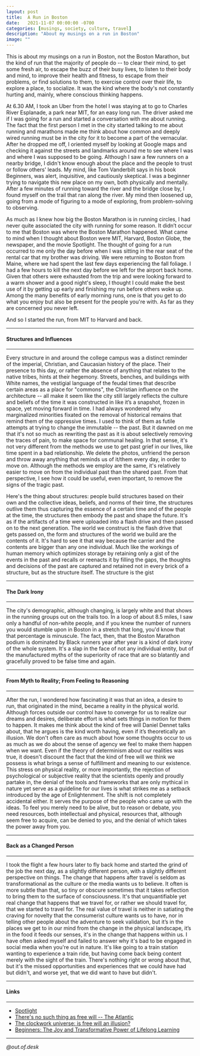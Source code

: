 ```yaml
---
layout: post
title:  A Run in Boston
date:   2021-11-07 00:00:00 -0700
categories: [musings, society, culture, travel]
description: "About my musings on a run in Boston"
image: ""
---
```


This is about my musings on a run in Boston, not the Boston Marathon, but the kind of run that the majority of people do -- to clear their mind, to get some fresh air, to escape the buzz of their busy lives, to listen to their body and mind, to improve their health and fitness, to escape from their problems, or find solutions to them, to exercise control over their life, to explore a place, to socialize. It was the kind where the body's not constantly hurting and, mainly, where conscious thinking happens.

At 6.30 AM, I took an Uber from the hotel I was staying at to go to Charles River Esplanade, a park near MIT, for an easy long run. The driver asked me if I was going for a run and started a conversation with me about running. The fact that the first person I met in the city started talking to me about running and marathons made me think about how common and deeply wired running must be in the city for it to become a part of the vernacular. After he dropped me off, I oriented myself by looking at Google maps and checking it against the streets and landmarks around me to see where I was and where I was supposed to be going. Although I saw a few runners on a nearby bridge, I didn't know enough about the place and the people to trust or follow others' leads. My mind, like Tom Vanderbilt says in his book Beginners, was alert, inquisitive, and cautiously skeptical. I was a beginner trying to navigate this new place on my own, both physically and mentally. After a few minutes of running toward the river and the bridge close by, I found myself on the trail that ran along the river. My mind then loosened up, going from a mode of figuring to a mode of exploring, from problem-solving to observing.

As much as I knew how big the Boston Marathon is in running circles, I had never quite associated the city with running for some reason. It didn’t occur to me that Boston was where the Boston Marathon happened. What came to mind when I thought about Boston were MIT, Harvard, Boston Globe, the newspaper, and the movie Spotlight. The thought of going for a run occurred to me only the day before when I was sitting in the rear seat of the rental car that my brother was driving. We were returning to Boston from Maine, where we had spent the last few days experiencing the fall foliage. I had a few hours to kill the next day before we left for the airport back home. Given that others were exhausted from the trip and were looking forward to a warm shower and a good night's sleep, I thought I could make the best use of it by getting up early and finishing my run before others woke up. Among the many benefits of early morning runs, one is that you get to do what you enjoy but also be present for the people you're with. As far as they are concerned you never left.

And so I started the run, from MIT to Harvard and back.

---
#### Structures and Influences
---

Every structure in and around the college campus was a distinct reminder of the imperial, Christian, and Caucasian history of the place. Their presence to this day, or rather the absence of anything that relates to the native tribes, hints at their hegemony. Streets, benches, and buildings with White names, the vestigial language of the feudal times that describe certain areas as a place for "commons", the Christian influence on the architecture -- all make it seem like the city still largely reflects the culture and beliefs of the time it was constructed in like it’s a snapshot, frozen in space, yet moving forward in time. I had always wondered why marginalized minorities fixated on the removal of historical remains that remind them of the oppressive times. I used to think of them as futile attempts at trying to change the immutable -- the past. But it dawned on me that it's not so much as rewriting the past as it is about selectively removing the traces of pain, to make space for communal healing. In that sense, it's not very different from the methods we use to get past grief in our lives, like time spent in a bad relationship. We delete the photos, unfriend the person and throw away anything that reminds us of it/them every day, in order to move on. Although the methods we employ are the same, it's relatively easier to move on from the individual past than the shared past. From that perspective, I see how it could be useful, even important, to remove the signs of the tragic past.

Here's the thing about structures: people build structures based on their own and the collective ideas, beliefs, and norms of their time, the structures outlive them thus capturing the essence of a certain time and of the people at the time, the structures then embody the past and shape the future. It's as if the artifacts of a time were uploaded into a flash drive and then passed on to the next generation. The world we construct is the flash drive that gets passed on, the form and structures of the world we build are the contents of it. It's hard to see it that way because the carrier and the contents are bigger than any one individual. Much like the workings of human memory which optimizes storage by retaining only a gist of the events in the past and recalls or reenacts it by filling the gaps, the thoughts and decisions of the past are captured and retained not in every brick of a structure, but as the structure itself. The structure is the gist

---
#### The Dark Irony
---

The city's demographic, although changing, is largely white and that shows in the running groups out on the trails too. In a loop of about 8.5 miles, I saw only a handful of non-white people, and if you knew the number of runners you would stumble upon in Boston in a stretch that long, you'd know that that percentage is minuscule. The fact, then, that the Boston Marathon podium is dominated by Black runners year after year is a kind of dark irony of the whole system. It's a slap in the face of not any individual entity, but of the manufactured myths of the superiority of race that are so blatantly and gracefully proved to be false time and again.

---
#### From Myth to Reality; From Feeling to Reasoning
---

After the run, I wondered how fascinating it was that an idea, a desire to run, that originated in the mind, became a reality in the physical world. Although forces outside our control have to converge for us to realize our dreams and desires, deliberate effort is what sets things in motion for them to happen. It makes me think about the kind of free will Daniel Dennet talks about, that he argues is the kind worth having, even if it’s theoretically an illusion. We don't often care as much about how some thoughts occur to us as much as we do about the sense of agency we feel to make them happen when we want. Even if the theory of determinism about our realities was true, it doesn't discount the fact that the kind of free will we think we possess is what brings a sense of fulfillment and meaning to our existence. This stress on physical reality, or more importantly, the rejection of psychological or subjective reality that the scientists openly and proudly partake in, the denial of the tools and frameworks that are only mythical in nature yet serve as a guideline for our lives is what strikes me as a setback introduced by the age of Enlightenment. The shift is not completely accidental either. It serves the purpose of the people who came up with the ideas. To feel you merely need to be alive, but to reason or debate, you need resources, both intellectual and physical, resources that, although seem free to acquire, can be denied to you, and the denial of which takes the power away from you.

---
#### Back as a Changed Person
---

I took the flight a few hours later to fly back home and started the grind of the job the next day, as a slightly different person, with a slightly different perspective on things. The change that happens after travel is seldom as transformational as the culture or the media wants us to believe. It often is more subtle than that, so tiny or obscure sometimes that it takes reflection to bring them to the surface of consciousness. It's that unquantifiable yet real change that happens that we travel for, or rather we should travel for, that we started to travel for. The real value of travel is neither in satiating the craving for novelty that the consumerist culture wants us to have, nor in telling other people about the adventure to seek validation, but it’s in the places we get to in our mind from the change in the physical landscape, it’s in the food it feeds our senses, it's in the change that happens within us. I have often asked myself and failed to answer why it's bad to be engaged in social media when you're out in nature. It's like going to a train station wanting to experience a train ride, but having come back being content merely with the sight of the train. There's nothing right or wrong about that, but it's the missed opportunities and experiences that we could have had but didn't, and worse yet, that we did want to have but didn't.

---
#### Links
---

* [Spotlight](https://www.imdb.com/title/tt1895587/)
* [There's no such thing as free will -- The Atlantic](https://www.theatlantic.com/magazine/archive/2016/06/theres-no-such-thing-as-free-will/480750/)
* [The clockwork universe: is free will an illusion?](https://www.theguardian.com/news/2021/apr/27/the-clockwork-universe-is-free-will-an-illusion)
* [Beginners: The Joy and Transformative Power of Lifelong Learning](https://www.amazon.com/dp/B08DFRFH6X)

---

*@out.of.desk*